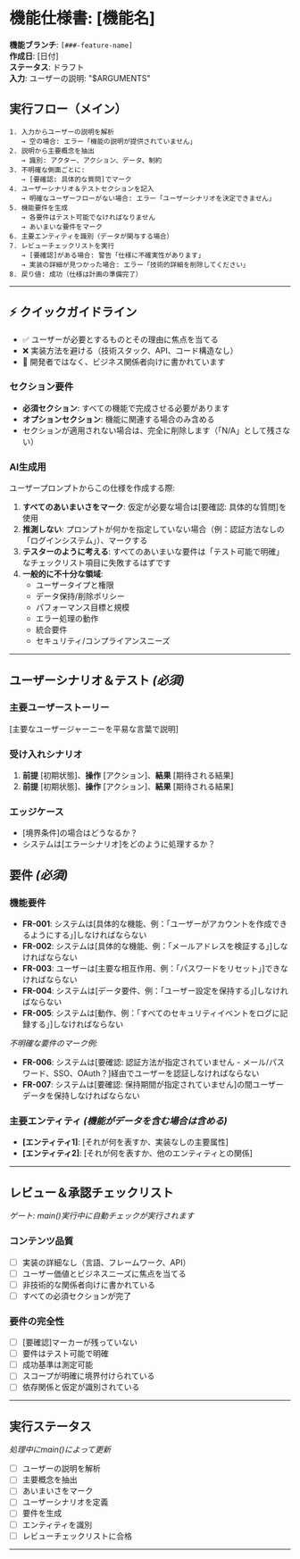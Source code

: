# 機能仕様書: [機能名]

**機能ブランチ**: `[###-feature-name]`  
**作成日**: [日付]  
**ステータス**: ドラフト  
**入力**: ユーザーの説明: "$ARGUMENTS"

## 実行フロー（メイン）
```
1. 入力からユーザーの説明を解析
   → 空の場合: エラー「機能の説明が提供されていません」
2. 説明から主要概念を抽出
   → 識別: アクター、アクション、データ、制約
3. 不明確な側面ごとに:
   → [要確認: 具体的な質問]でマーク
4. ユーザーシナリオ＆テストセクションを記入
   → 明確なユーザーフローがない場合: エラー「ユーザーシナリオを決定できません」
5. 機能要件を生成
   → 各要件はテスト可能でなければなりません
   → あいまいな要件をマーク
6. 主要エンティティを識別（データが関与する場合）
7. レビューチェックリストを実行
   → [要確認]がある場合: 警告「仕様に不確実性があります」
   → 実装の詳細が見つかった場合: エラー「技術的詳細を削除してください」
8. 戻り値: 成功（仕様は計画の準備完了）
```

---

## ⚡ クイックガイドライン
- ✅ ユーザーが必要とするものとその理由に焦点を当てる
- ❌ 実装方法を避ける（技術スタック、API、コード構造なし）
- 👥 開発者ではなく、ビジネス関係者向けに書かれています

### セクション要件
- **必須セクション**: すべての機能で完成させる必要があります
- **オプションセクション**: 機能に関連する場合のみ含める
- セクションが適用されない場合は、完全に削除します（「N/A」として残さない）

### AI生成用
ユーザープロンプトからこの仕様を作成する際:
1. **すべてのあいまいさをマーク**: 仮定が必要な場合は[要確認: 具体的な質問]を使用
2. **推測しない**: プロンプトが何かを指定していない場合（例：認証方法なしの「ログインシステム」）、マークする
3. **テスターのように考える**: すべてのあいまいな要件は「テスト可能で明確」なチェックリスト項目に失敗するはずです
4. **一般的に不十分な領域**:
   - ユーザータイプと権限
   - データ保持/削除ポリシー
   - パフォーマンス目標と規模
   - エラー処理の動作
   - 統合要件
   - セキュリティ/コンプライアンスニーズ

---

## ユーザーシナリオ＆テスト *(必須)*

### 主要ユーザーストーリー
[主要なユーザージャーニーを平易な言葉で説明]

### 受け入れシナリオ
1. **前提** [初期状態]、**操作** [アクション]、**結果** [期待される結果]
2. **前提** [初期状態]、**操作** [アクション]、**結果** [期待される結果]

### エッジケース
- [境界条件]の場合はどうなるか？
- システムは[エラーシナリオ]をどのように処理するか？

## 要件 *(必須)*

### 機能要件
- **FR-001**: システムは[具体的な機能、例：「ユーザーがアカウントを作成できるようにする」]しなければならない
- **FR-002**: システムは[具体的な機能、例：「メールアドレスを検証する」]しなければならない
- **FR-003**: ユーザーは[主要な相互作用、例：「パスワードをリセット」]できなければならない
- **FR-004**: システムは[データ要件、例：「ユーザー設定を保持する」]しなければならない
- **FR-005**: システムは[動作、例：「すべてのセキュリティイベントをログに記録する」]しなければならない

*不明確な要件のマーク例:*
- **FR-006**: システムは[要確認: 認証方法が指定されていません - メール/パスワード、SSO、OAuth？]経由でユーザーを認証しなければならない
- **FR-007**: システムは[要確認: 保持期間が指定されていません]の間ユーザーデータを保持しなければならない

### 主要エンティティ *(機能がデータを含む場合は含める)*
- **[エンティティ1]**: [それが何を表すか、実装なしの主要属性]
- **[エンティティ2]**: [それが何を表すか、他のエンティティとの関係]

---

## レビュー＆承認チェックリスト
*ゲート: main()実行中に自動チェックが実行されます*

### コンテンツ品質
- [ ] 実装の詳細なし（言語、フレームワーク、API）
- [ ] ユーザー価値とビジネスニーズに焦点を当てる
- [ ] 非技術的な関係者向けに書かれている
- [ ] すべての必須セクションが完了

### 要件の完全性
- [ ] [要確認]マーカーが残っていない
- [ ] 要件はテスト可能で明確
- [ ] 成功基準は測定可能
- [ ] スコープが明確に境界付けられている
- [ ] 依存関係と仮定が識別されている

---

## 実行ステータス
*処理中にmain()によって更新*

- [ ] ユーザーの説明を解析
- [ ] 主要概念を抽出
- [ ] あいまいさをマーク
- [ ] ユーザーシナリオを定義
- [ ] 要件を生成
- [ ] エンティティを識別
- [ ] レビューチェックリストに合格

---